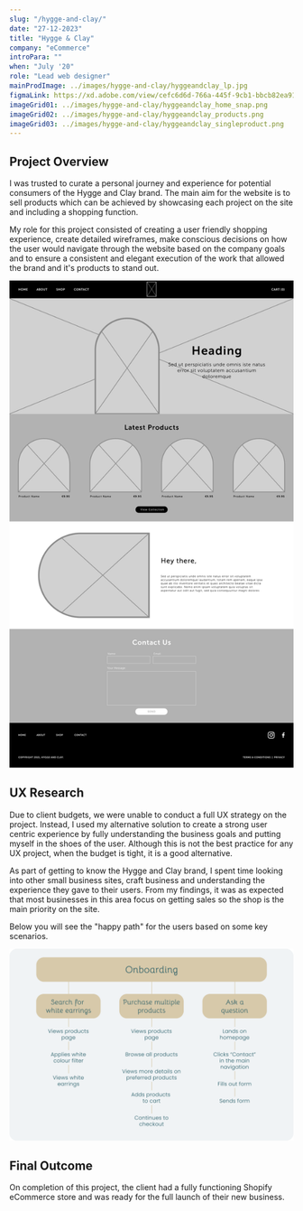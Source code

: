 ```yaml
---
slug: "/hygge-and-clay/"
date: "27-12-2023"
title: "Hygge & Clay"
company: "eCommerce"
introPara: ""
when: "July '20"
role: "Lead web designer"
mainProdImage: ../images/hygge-and-clay/hyggeandclay_lp.jpg
figmaLink: https://xd.adobe.com/view/cefc6d6d-766a-445f-9cb1-bbcb82ea9132-9baf/
imageGrid01: ../images/hygge-and-clay/hyggeandclay_home_snap.png
imageGrid02: ../images/hygge-and-clay/hyggeandclay_products.png
imageGrid03: ../images/hygge-and-clay/hyggeandclay_singleproduct.png
---
```


## Project Overview
I was trusted to curate a personal journey and experience for potential consumers of the Hygge and Clay brand. The main aim for the website is to sell products which can be achieved by showcasing each project on the site and including a shopping function.

My role for this project consisted of creating a user friendly shopping experience, create detailed wireframes, make conscious decisions on how the user would navigate through the website based on the company goals and to ensure a consistent and elegant execution of the work that allowed the brand and it's products to stand out.

![Image placeholder](../images/hygge-and-clay/hyggeandclay-wireframe-lp.jpg)

## UX Research
Due to client budgets, we were unable to conduct a full UX strategy on the project. Instead, I used my alternative solution to create a strong user centric experience by fully understanding the business goals and putting myself in the shoes of the user. Although this is not the best practice for any UX project, when the budget is tight, it is a good alternative.

As part of getting to know the Hygge and Clay brand, I spent time looking into other small business sites, craft business and understanding the experience they gave to their users. From my findings, it was as expected that most businesses in this area focus on getting sales so the shop is the main priority on the site.

Below you will see the "happy path" for the users based on some key scenarios.

![Image placeholder](../images/hygge-and-clay/hygge-and-clay-user-flow.png)

## Final Outcome
On completion of this project, the client had a fully functioning Shopify eCommerce store and was ready for the full launch of their new business.